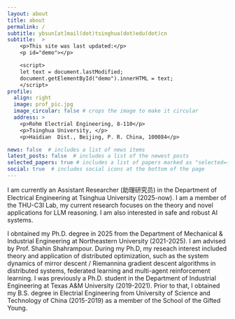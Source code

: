 ```yaml
---
layout: about
title: about
permalink: /
subtitle: ybsun[at]mail(dot)tsinghua(dot)edu(dot)cn
subtitle:  >
    <p>This site was last updated:</p>
    <p id="demo"></p>

    <script>
    let text = document.lastModified;
    document.getElementById("demo").innerHTML = text;
    </script>
profile:
  align: right
  image: prof_pic.jpg
  image_circular: false # crops the image to make it circular
  address: >
    <p>Rohm Electrial Engineering, 8-110</p>
    <p>Tsinghua University, </p>
    <p>Haidian  Dist., Beijing, P. R. China, 100084</p>

news: false  # includes a list of news items
latest_posts: false  # includes a list of the newest posts
selected_papers: true # includes a list of papers marked as "selected={true}"
social: true  # includes social icons at the bottom of the page
---
```


I am currently an Assistant Researcher (助理研究员) in the Department of Electrical Engineering at Tsinghua University (2025-now). I am a member of the THU-C3I Lab, my current research focuses on the theory and novel applications for LLM reasoning. I am also interested in safe and robust AI systems.

I obntained my Ph.D. degree in 2025 from the Department of Mechanical & Industrial Engineering at Northeastern University (2021-2025). I am advised by Prof. Shahin Shahrampour. During my Ph.D, my reseach interest included theory and application of distributed optimization, such as the system dynamics of mirror descent / Riemannina gradient descent algorithms in distributed systems, federated learning and multi-agent reinforcement learning. 
I was previously a Ph.D. student in the Department of Industrial Engineering at Texas A&M University (2019-2021). Prior to that, I obtained my B.S. degree in Electrial Engineering from University of Science and Technology of China (2015-2019) as a member of the School of the Gifted Young.

<!-- Put your address / P.O. box / other info right below your picture. You can also disable any of these elements by editing `profile` property of the YAML header of your `_pages/about.md`. Edit `_bibliography/papers.bib` and Jekyll will render your [publications page](/al-folio/publications/) automatically. -->

<!-- Link to your social media connections, too. This theme is set up to use [Font Awesome icons](http://fortawesome.github.io/Font-Awesome/) and [Academicons](https://jpswalsh.github.io/academicons/), like the ones below. Add your Facebook, Twitter, LinkedIn, Google Scholar, or just disable all of them. -->
